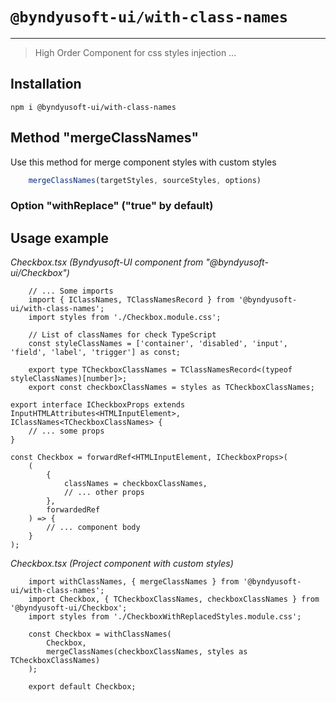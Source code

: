 # `@byndyusoft-ui/with-class-names`

---

> High Order Component for css styles injection ...

## Installation

```
npm i @byndyusoft-ui/with-class-names
```

## Method "mergeClassNames"
Use this method for merge component styles with custom styles 
```ts
    mergeClassNames(targetStyles, sourceStyles, options)
```

### Option "withReplace" ("true" by default)


## Usage example

*Checkbox.tsx (Byndyusoft-UI component from "@byndyusoft-ui/Checkbox")*
```tsx
    // ... Some imports
    import { IClassNames, TClassNamesRecord } from '@byndyusoft-ui/with-class-names';
    import styles from './Checkbox.module.css';

    // List of classNames for check TypeScript
    const styleClassNames = ['container', 'disabled', 'input', 'field', 'label', 'trigger'] as const;
    
    export type TCheckboxClassNames = TClassNamesRecord<(typeof styleClassNames)[number]>;
    export const checkboxClassNames = styles as TCheckboxClassNames;

export interface ICheckboxProps extends InputHTMLAttributes<HTMLInputElement>, IClassNames<TCheckboxClassNames> {
    // ... some props
}

const Checkbox = forwardRef<HTMLInputElement, ICheckboxProps>(
    (
        {
            classNames = checkboxClassNames,
            // ... other props
        },
        forwardedRef
    ) => {
        // ... component body
    }
);
```

*Checkbox.tsx (Project component with custom styles)* 
```tsx
    import withClassNames, { mergeClassNames } from '@byndyusoft-ui/with-class-names';
    import Checkbox, { TCheckboxClassNames, checkboxClassNames } from '@byndyusoft-ui/Checkbox';
    import styles from './CheckboxWithReplacedStyles.module.css';

    const Checkbox = withClassNames(
        Checkbox,
        mergeClassNames(checkboxClassNames, styles as TCheckboxClassNames)
    );

    export default Checkbox;
```
